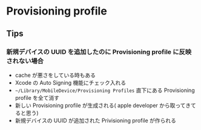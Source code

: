 # Provisioning profile

## Tips

### 新規デバイスの UUID を追加したのに Provisioning profile に反映されない場合

- cache が悪さをしている時もある
- Xcode の Auto Signing 機能にチェック入れる
- `~/Library/MobileDevice/Provisioning Profiles` 直下にある Provisioning profile を全て消す
- 新しい Provisioning profile が生成される( apple developer から取ってきてると思う)
- 新規デバイスの UUID が追加された Privisioning profile が作られる
